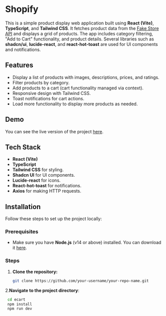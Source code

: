 # Shopify

This is a simple product display web application built using **React (Vite)**, **TypeScript**, and **Tailwind CSS**. It fetches product data from the [Fake Store API](https://fakestoreapi.com/) and displays a grid of products. The app includes category filtering, "Add to Cart" functionality, and product details. Several libraries such as **shadcn/ui**, **lucide-react**, and **react-hot-toast** are used for UI components and notifications.

## Features

- Display a list of products with images, descriptions, prices, and ratings.
- Filter products by category.
- Add products to a cart (cart functionality managed via context).
- Responsive design with Tailwind CSS.
- Toast notifications for cart actions.
- Load more functionality to display more products as needed.

## Demo

You can see the live version of the project [here](https://shopify-one-ochre.vercel.app/).

## Tech Stack

- **React (Vite)**
- **TypeScript**
- **Tailwind CSS** for styling.
- **Shadcn UI** for UI components.
- **Lucide-react** for icons.
- **React-hot-toast** for notifications.
- **Axios** for making HTTP requests.

## Installation

Follow these steps to set up the project locally:

### Prerequisites

- Make sure you have **Node.js** (v14 or above) installed. You can download it [here](https://nodejs.org/).

### Steps

1. **Clone the repository:**

   ```bash
   git clone https://github.com/your-username/your-repo-name.git
2.**Navigate to the project directory**:
   ```bash
    cd ecart
    npm install
    npm run dev



